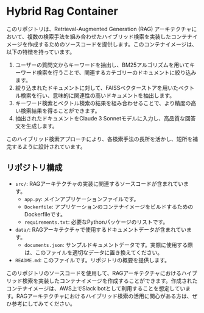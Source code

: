 # Hybrid Rag Container

このリポジトリは、Retrieval-Augmented Generation (RAG) アーキテクチャにおいて、複数の検索手法を組み合わせたハイブリッド検索を実装したコンテナイメージを作成するためのソースコードを提供します。このコンテナイメージは、以下の特徴を持っています。

1. ユーザーの質問文からキーワードを抽出し、BM25アルゴリズムを用いてキーワード検索を行うことで、関連するカテゴリーのドキュメントに絞り込みます。
2. 絞り込まれたドキュメントに対して、FAISSベクターストアを用いたベクトル検索を行い、意味的に関連性の高いドキュメントを抽出します。
3. キーワード検索とベクトル検索の結果を組み合わせることで、より精度の高い検索結果を得ることができます。
4. 抽出されたドキュメントをClaude 3 Sonnetモデルに入力し、高品質な回答文を生成します。

このハイブリッド検索アプローチにより、各検索手法の長所を活かし、短所を補完するように設計されています。

## リポジトリ構成

- `src/`: RAGアーキテクチャの実装に関連するソースコードが含まれています。
  - `app.py`: メインアプリケーションファイルです。
  - `Dockerfile`: アプリケーションのコンテナイメージをビルドするためのDockerfileです。
  - `requirements.txt`: 必要なPythonパッケージのリストです。
- `data/`: RAGアーキテクチャで使用するドキュメントデータが含まれています。
  - `documents.json`: サンプルドキュメントデータです。実際に使用する際は、このファイルを適切なデータに置き換えてください。
- `README.md`: このファイルです。リポジトリの概要を提供します。

このリポジトリのソースコードを使用して、RAGアーキテクチャにおけるハイブリッド検索を実装したコンテナイメージを作成することができます。作成されたコンテナイメージは、AWS上でSlack botとして利用することを想定しています。RAGアーキテクチャにおけるハイブリッド検索の活用に関心がある方は、ぜひ参考にしてみてください。